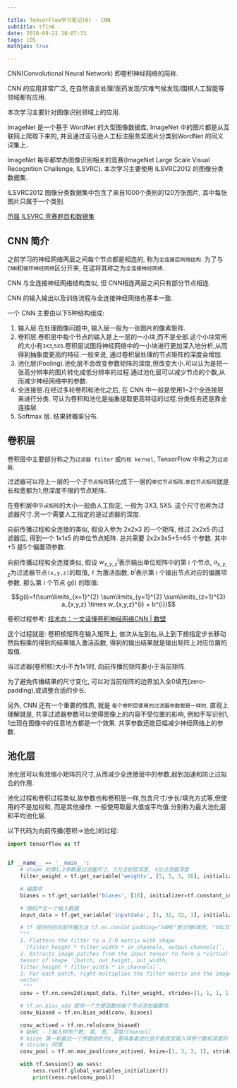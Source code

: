 ```yaml
---

title: TensorFlow学习笔记(6) - CNN
subtitle: tfln6
date: 2018-08-21 18:07:33
tags: iOS
mathjax: true

---
```


<!--# TensorFlow学习笔记(6) - CNN-->

CNN(Convolutional Neural Network) 即卷积神经网络的简称.

CNN 的应用非常广泛, 在自然语言处理/医药发现/灾难气候发现/围棋人工智能等领域都有应用.

本次学习主要针对图像识别领域上的应用.

ImageNet 是一个基于 WordNet 的大型图像数据库, ImageNet 中的图片都是从互联网上爬取下来的, 并且通过亚马逊人工标注服务奖图片分类到WordNet 的同义词集上.

ImageNet 每年都举办图像识别相关的竞赛(ImageNet Large Scale Visual Recognition Challenge, ILSVRC). 本次学习主要使用 ILSVRC2012 的图像分类数据集.

ILSVRC2012 图像分类数据集中包含了来自1000个类别的120万张图片, 其中每张图片只属于一个类别.

[历届 ILSVRC 竞赛题目和数据集](http://www.image-net.org/challenges/LSVRC)

## CNN 简介

之前学习的神经网络两层之间每个节点都是相连的, 称为`全连接层网络结构`. 为了与` CNN`和`循环神经网络`区分开来, 在这将其称之为`全连接神经网络`.

CNN 与全连接神经网络结构类似, 但 CNN相连两层之间只有部分节点相连.

CNN 的输入输出以及训练流程与全连接神经网络也基本一致.

一个 CNN 主要由以下5种结构组成:

1. 输入层.在处理图像问题中, 输入层一般为一张图片的像素矩阵.
2. 卷积层.卷积层中每个节点的输入是上一层的一小块,而不是全部.这个小块常用的大小有`3X3`,`5X5`.卷积层试图将神经网络中的一小块进行更加深入地分析,从而得到抽象度更高的特征.一般来说, 通过卷积层处理的节点矩阵的深度会增加.
3. 池化层(Pooling).池化层不会改变参数矩阵的深度,但改变大小.可以认为是把一张高分辨率的图片转化成低分辨率的过程.通过池化层可以减少节点的个数,从而减少神经网络中的参数.
4. 全连接层.在经过多轮卷积和池化之后, 在 CNN 中一般是使用1~2个全连接层来进行分类. 可认为卷积和池化是抽象提取更高特征的过程.分类任务还是靠全连接层.
5. Softmax 层. 结果转概率分布.

## 卷积层

卷积层中主要部分称之为`过滤器 filter` 或`内核 kernel`, TensorFlow 中称之为`过滤器`.

过滤器可以将上一层的一个子`节点矩阵`转化成下一层的`单位节点矩阵`.`单位节点矩阵`就是长和宽都为1,但深度不限的节点矩阵.

在卷积层中`节点矩阵`的大小一般由人工指定, 一般为 3X3, 5X5. 这个尺寸也称为过滤器尺寸.另一个需要人工指定的是过滤器的深度.

向前传播过程和全连接的类似, 假设入参为 2x2x3 的一个矩阵, 经过 2x2x5 的过滤器后, 得到一个 1x1x5 的单位节点矩阵. 总共需要 2x2x3x5+5=65 个参数. 其中 +5 是5个偏置项参数.

向前传播过程和全连接类似, 假设 $w_{x,y,z}^i$表示输出单位矩阵中的第 i 个节点, $a_{x,y,z}$为过滤器节点`(x,y,z)`的取值, `f` 为激活函数, $b^i$表示第 i 个输出节点对应的偏置项参数. 那么第 i 个节点 g(i) 的取值:

$$g(i)=f(\sum\limits_{x=1}^{2} \sum\limits_{y=1}^{2} \sum\limits_{z=1}^{3} a_{x,y,z} \times w_{x,y,z}^{i} + b^{i})$$

卷积过程参考: [技术向：一文读懂卷积神经网络CNN | 数盟](http://dataunion.org/11692.html)

这个过程就是: 卷积核矩阵在输入矩阵上, 依次从左到右,从上到下按指定步长移动然后相乘的得到的结果输入激活函数, 得到的输出结果就是输出矩阵上对应位置的取值.

当过滤器(卷积核)大小不为1x1时, 向前传播的矩阵要小于当前矩阵.

为了避免传播结果的尺寸变化, 可以对当前矩阵的边界加入全0填充(zero-padding),或调整合适的步长.

另外, CNN 还有一个重要的性质, 就是 `每个卷积层使用的过滤器参数都是一样的`. 直观上理解就是, 共享过滤器参数可以使得图像上的内容不受位置的影响, 例如手写识别1, 1出现在图像中的任意地方都是一个效果. 共享参数还能巨幅减少神经网络上的参数.

## 池化层

池化层可以有效缩小矩阵的尺寸,从而减少全连接层中的参数,起到加速和防止过拟合的作用.

池化过程和卷积过程类似,故参数也和卷积层一样,包含尺寸/步长/填充方式等,但使用的不是加权和, 而是其他操作. 一般使用取最大值或平均值.分别称为最大池化层和平均池化层.

以下代码为向前传播(卷积->池化)的过程:

```python
import tensorflow as tf


if __name__ == '__main__':
    # shape 的第1,2参数是过滤器尺寸, 3为当前层深度, 4位过滤器深度
    filter_weight = tf.get_variable('weights', [5, 5, 3, 16], initializer=tf.truncated_normal_initializer(stddev=0.1))

    # 偏置项
    biases = tf.get_variable('biases', [16], initializer=tf.constant_initializer(0.1))

    # 随机产生一个输入数据
    input_data = tf.get_variable('inputdata', [1, 32, 32, 3], initializer=tf.truncated_normal_initializer(stddev=5))

    # tf 提供的的向前传播方法 tf.nn.conv2d padding="SAME"表示用0填充, "VALID"表示不填充, strides表示不同维度上的步长
    """
    1. Flattens the filter to a 2-D matrix with shape
     `[filter_height * filter_width * in_channels, output_channels]`.
    2. Extracts image patches from the input tensor to form a *virtual*
    tensor of shape `[batch, out_height, out_width,
    filter_height * filter_width * in_channels]`.
    3. For each patch, right-multiplies the filter matrix and the image patch
    vector.
     """
    conv = tf.nn.conv2d(input_data, filter_weight, strides=[1, 1, 1, 1], padding='SAME')

    # tf.nn.bias_add 提供一个方便函数给每个节点添加偏置项.
    conv_biased = tf.nn.bias_add(conv, biases)

    conv_actived = tf.nn.relu(conv_biased)
    # NHWC - [输入样例个数, 高, 宽, 深度/Channel]
    # ksize 第一和最后一个参数始终为1, 意味着着池化层不能改变输入样例个数和深度的
    # strides 同理.
    conv_pool = tf.nn.max_pool(conv_actived, ksize=[1, 3, 3, 1], strides=[1, 2, 2, 1], padding="SAME")

    with tf.Session() as sess:
        sess.run(tf.global_variables_initializer())
        print(sess.run(conv_pool))

```

